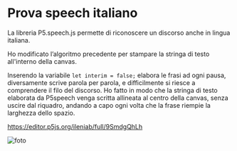 # Prova speech italiano

La libreria P5.speech.js permette di riconoscere un discorso anche in lingua italiana.

Ho modificato l’algoritmo precedente per stampare la stringa di testo all'interno della canvas.

Inserendo la variabile `let interim = false;` elabora le frasi ad ogni pausa, diversamente scrive parola per parola, e difficilmente si riesce a comprendere il filo del discorso.
Ho fatto in modo che la stringa di testo elaborata da P5speech venga scritta allineata al centro della canvas, senza uscire dal riquadro, andando a capo ogni volta che la frase riempie la larghezza dello spazio. 

https://editor.p5js.org/ileniab/full/9SmdgQhLh

![foto](https://github.com/ileniab/archive/blob/master/ileniab/INVISIBLE/5.Prove_algoritmi/Prova_SPEECH_italiano/prova_speech_italiano.png)
